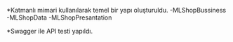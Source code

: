 *Katmanlı mimari kullanılarak temel bir yapı oluşturuldu.
-MLShopBussiness
-MLShopData
-MLShopPresantation

*Swagger ile API testi yapıldı.

